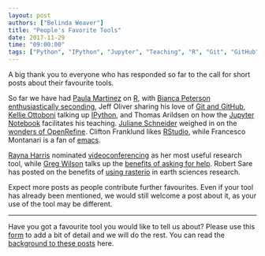 ```yaml
---
layout: post
authors: ["Belinda Weaver"]
title: "People's Favorite Tools"
date: 2017-11-29
time: "09:00:00"
tags: ["Python", "IPython", "Jupyter", "Teaching", "R", "Git", "GitHub", "Videoconferencing", "emacs", "RStudio", "rasterio", "Software Carpentry"]
---
```


A big thank you to everyone who has responded so far to the call for short posts about their favourite tools.

So far we have had [Paula Martinez](https://twitter.com/orchid00) on [R](https://software-carpentry.org/blog/2017/10/my-fave-tool.html), with [Bianca Peterson](https://twitter.com/BinxiePeterson) [enthusiastically seconding](https://software-carpentry.org/blog/2017/11/bianca-fave.html), Jeff Oliver sharing his love of [Git and GitHub](https://software-carpentry.org/blog/2017/10/oliver-fave.html),
[Kellie Ottoboni](https://twitter.com/kellieotto) talking up [IPython](https://software-carpentry.org/blog/2017/10/ottoboni-fave.html), and Thomas Arildsen on 
how the [Jupyter Notebook](https://software-carpentry.org/blog/2017/10/arildsen-fave.html) facilitates his teaching. [Juliane Schneider](https://twitter.com/JulianeS) weighed in on the [wonders of OpenRefine](https://software-carpentry.org/blog/2017/10/schneider-fave.html). Clifton Franklund likes [RStudio](https://software-carpentry.org/blog/2017/11/franklund.html), while Francesco Montanari is a fan of [emacs](https://software-carpentry.org/blog/2017/11/fm-fave-tool.html). 

[Rayna Harris](https://twitter.com/raynamharris) nominated [videoconferencing](https://software-carpentry.org/blog/2017/11/harris-fave.html) as her most useful research tool, while [Greg Wilson](https://twitter.com/gvwilson) talks up the [benefits of asking for help](https://software-carpentry.org/blog/2017/11/asking-for-help.html). Robert Sare has posted on the benefits of [using rasterio](http://www.datacarpentry.org/blog/sare-favorite/) in earth sciences research.

Expect more posts as people contribute further favourites. Even if your tool has already been mentioned, we would still welcome a post about it,
as your use of the tool may be different. 

---

Have you got a favourite tool you would like to tell us about? 
Please use this [form](https://docs.google.com/forms/d/e/1FAIpQLSeiu5NzJsLxYueaQrNn_qKbaa5JR2Sz12CeCRyedKQxwb54Dw/viewform) 
to add a bit of detail and we will do the rest. You can read the [background to these posts](https://software-carpentry.org/blog/2017/10/fave-tools.html) here.

